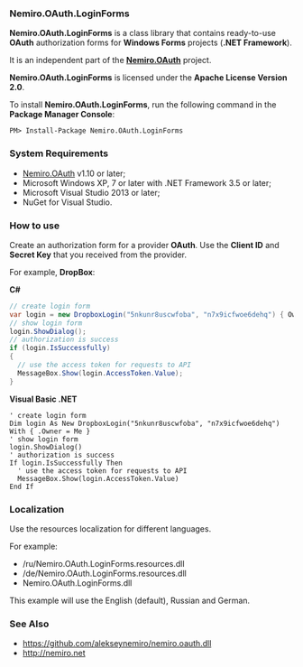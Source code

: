 ### Nemiro.OAuth.LoginForms

**Nemiro.OAuth.LoginForms** is a class library that contains ready-to-use **OAuth** authorization forms for **Windows Forms** projects (**.NET Framework**).

It is an independent part of the **[Nemiro.OAuth](https://github.com/alekseynemiro/nemiro.oauth.dll)** project. 

**Nemiro.OAuth.LoginForms** is licensed under the **Apache License Version 2.0**.

To install **Nemiro.OAuth.LoginForms**, run the following command in the **Package Manager Console**:

`PM> Install-Package Nemiro.OAuth.LoginForms`

### System Requirements

* [Nemiro.OAuth](https://github.com/alekseynemiro/nemiro.oauth.dll) v1.10 or later;
* Microsoft Windows XP, 7 or later with .NET Framework 3.5 or later;
* Microsoft Visual Studio 2013 or later;
* NuGet for Visual Studio.

### How to use

Create an authorization form for a provider **OAuth**.
Use the **Client ID** and **Secret Key** that you received from the provider.

For example, **DropBox**:

**C#**
```C#
// create login form
var login = new DropboxLogin("5nkunr8uscwfoba", "n7x9icfwoe6dehq") { Owner = this };
// show login form
login.ShowDialog();
// authorization is success
if (login.IsSuccessfully)
{
  // use the access token for requests to API
  MessageBox.Show(login.AccessToken.Value);
}
```

**Visual Basic .NET**
```VBNet
' create login form
Dim login As New DropboxLogin("5nkunr8uscwfoba", "n7x9icfwoe6dehq") With { .Owner = Me }
' show login form
login.ShowDialog()
' authorization is success
If login.IsSuccessfully Then
  ' use the access token for requests to API
  MessageBox.Show(login.AccessToken.Value)
End If
```

### Localization

Use the resources localization for different languages.

For example: 
* /ru/Nemiro.OAuth.LoginForms.resources.dll
* /de/Nemiro.OAuth.LoginForms.resources.dll
* Nemiro.OAuth.LoginForms.dll

This example will use the English (default), Russian and German.

### See Also

* https://github.com/alekseynemiro/nemiro.oauth.dll
* http://nemiro.net
